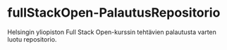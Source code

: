 # fullStackOpen-PalautusRepositorio
Helsingin yliopiston Full Stack Open-kurssin tehtävien palautusta varten luotu repositorio.
